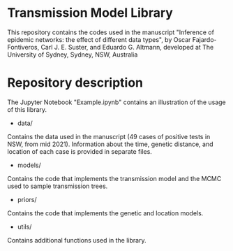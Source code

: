 # Transmission Model Library

This repository contains the codes used in the manuscript "Inference of epidemic networks: the effect of different data
types", by Oscar Fajardo-Fontiveros, Carl J. E. Suster, and Eduardo G. Altmann, developed at The University
of Sydney, Sydney, NSW, Australia

# Repository description

The Jupyter Notebook "Example.ipynb" contains an illustration of the usage of this library. 

- data/

Contains the data used in the manuscript (49 cases of positive tests in NSW, from mid 2021). Information about the time, genetic distance, and location of each case is provided in separate files.

- models/

Contains the code that implements the transmission model and the MCMC used to sample transmission trees.

- priors/

Contains the code that implements the genetic and location models.

- utils/

Contains additional functions used in the library.
